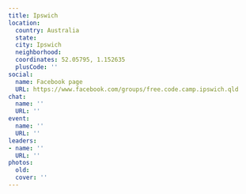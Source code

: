 ```yaml
---
title: Ipswich
location:
  country: Australia
  state: 
  city: Ipswich
  neighborhood: 
  coordinates: 52.05795, 1.152635
  plusCode: ''
social:
  name: Facebook page
  URL: https://www.facebook.com/groups/free.code.camp.ipswich.qld
chat:
  name: ''
  URL: ''
event:
  name: ''
  URL: ''
leaders:
- name: ''
  URL: ''
photos:
  old: 
  cover: ''
---
```

